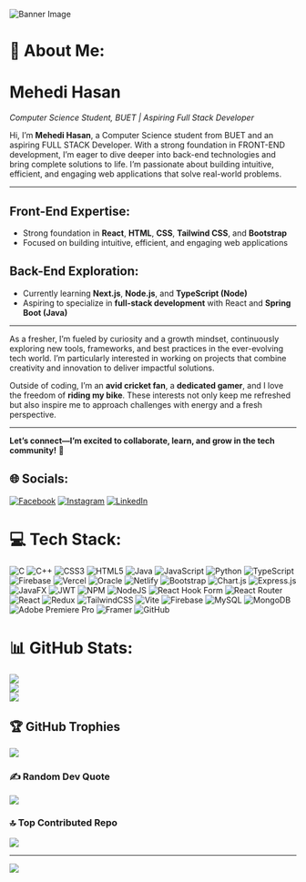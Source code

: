 ![Banner Image](https://github.com/MendiOP/MendiOP/blob/main/DALL%C2%B7E%202025-01-07%2021.40.59%20-%20A%20sleek%20and%20modern%20banner%20designed%20for%20a%20GitHub%20profile%20README%2C%20showcasing%20tools%20and%20technologies%20for%20a%20Front-end%20Developer.%20The%20banner%20includes%20clean.webp)


# 💫 About Me:
# Mehedi Hasan  
*Computer Science Student, BUET | Aspiring Full Stack Developer*

Hi, I’m **Mehedi Hasan**, a Computer Science student from BUET and an aspiring FULL STACK Developer. With a strong foundation in FRONT-END development, I’m eager to dive deeper into back-end technologies and bring complete solutions to life. I’m passionate about building intuitive, efficient, and engaging web applications that solve real-world problems.

---

## Front-End Expertise:
- Strong foundation in **React**, **HTML**, **CSS**, **Tailwind CSS**, and **Bootstrap**  
- Focused on building intuitive, efficient, and engaging web applications  

## Back-End Exploration:
- Currently learning **Next.js**, **Node.js**, and **TypeScript (Node)**  
- Aspiring to specialize in **full-stack development** with React and **Spring Boot (Java)**  

---

As a fresher, I’m fueled by curiosity and a growth mindset, continuously exploring new tools, frameworks, and best practices in the ever-evolving tech world. I’m particularly interested in working on projects that combine creativity and innovation to deliver impactful solutions.

Outside of coding, I’m an **avid cricket fan**, a **dedicated gamer**, and I love the freedom of **riding my bike**. These interests not only keep me refreshed but also inspire me to approach challenges with energy and a fresh perspective.

---

**Let’s connect—I’m excited to collaborate, learn, and grow in the tech community!** 🚀



## 🌐 Socials:
[![Facebook](https://img.shields.io/badge/Facebook-%231877F2.svg?logo=Facebook&logoColor=white)](https://facebook.com/mehedi.hasana.516604) [![Instagram](https://img.shields.io/badge/Instagram-%23E4405F.svg?logo=Instagram&logoColor=white)](https://instagram.com/azm_hmmm) [![LinkedIn](https://img.shields.io/badge/LinkedIn-%230077B5.svg?logo=linkedin&logoColor=white)](https://linkedin.com/in/mehedi-hasan-b9ba511a4) 

# 💻 Tech Stack:
![C](https://img.shields.io/badge/c-%2300599C.svg?style=for-the-badge&logo=c&logoColor=white) ![C++](https://img.shields.io/badge/c++-%2300599C.svg?style=for-the-badge&logo=c%2B%2B&logoColor=white) ![CSS3](https://img.shields.io/badge/css3-%231572B6.svg?style=for-the-badge&logo=css3&logoColor=white) ![HTML5](https://img.shields.io/badge/html5-%23E34F26.svg?style=for-the-badge&logo=html5&logoColor=white) ![Java](https://img.shields.io/badge/java-%23ED8B00.svg?style=for-the-badge&logo=openjdk&logoColor=white) ![JavaScript](https://img.shields.io/badge/javascript-%23323330.svg?style=for-the-badge&logo=javascript&logoColor=%23F7DF1E) ![Python](https://img.shields.io/badge/python-3670A0?style=for-the-badge&logo=python&logoColor=ffdd54) ![TypeScript](https://img.shields.io/badge/typescript-%23007ACC.svg?style=for-the-badge&logo=typescript&logoColor=white) ![Firebase](https://img.shields.io/badge/firebase-%23039BE5.svg?style=for-the-badge&logo=firebase) ![Vercel](https://img.shields.io/badge/vercel-%23000000.svg?style=for-the-badge&logo=vercel&logoColor=white) ![Oracle](https://img.shields.io/badge/Oracle-F80000?style=for-the-badge&logo=oracle&logoColor=white) ![Netlify](https://img.shields.io/badge/netlify-%23000000.svg?style=for-the-badge&logo=netlify&logoColor=#00C7B7) ![Bootstrap](https://img.shields.io/badge/bootstrap-%238511FA.svg?style=for-the-badge&logo=bootstrap&logoColor=white) ![Chart.js](https://img.shields.io/badge/chart.js-F5788D.svg?style=for-the-badge&logo=chart.js&logoColor=white) ![Express.js](https://img.shields.io/badge/express.js-%23404d59.svg?style=for-the-badge&logo=express&logoColor=%2361DAFB) ![JavaFX](https://img.shields.io/badge/javafx-%23FF0000.svg?style=for-the-badge&logo=javafx&logoColor=white) ![JWT](https://img.shields.io/badge/JWT-black?style=for-the-badge&logo=JSON%20web%20tokens) ![NPM](https://img.shields.io/badge/NPM-%23CB3837.svg?style=for-the-badge&logo=npm&logoColor=white) ![NodeJS](https://img.shields.io/badge/node.js-6DA55F?style=for-the-badge&logo=node.js&logoColor=white) ![React Hook Form](https://img.shields.io/badge/React%20Hook%20Form-%23EC5990.svg?style=for-the-badge&logo=reacthookform&logoColor=white) ![React Router](https://img.shields.io/badge/React_Router-CA4245?style=for-the-badge&logo=react-router&logoColor=white) ![React](https://img.shields.io/badge/react-%2320232a.svg?style=for-the-badge&logo=react&logoColor=%2361DAFB) ![Redux](https://img.shields.io/badge/redux-%23593d88.svg?style=for-the-badge&logo=redux&logoColor=white) ![TailwindCSS](https://img.shields.io/badge/tailwindcss-%2338B2AC.svg?style=for-the-badge&logo=tailwind-css&logoColor=white) ![Vite](https://img.shields.io/badge/vite-%23646CFF.svg?style=for-the-badge&logo=vite&logoColor=white) ![Firebase](https://img.shields.io/badge/firebase-a08021?style=for-the-badge&logo=firebase&logoColor=ffcd34) ![MySQL](https://img.shields.io/badge/mysql-4479A1.svg?style=for-the-badge&logo=mysql&logoColor=white) ![MongoDB](https://img.shields.io/badge/MongoDB-%234ea94b.svg?style=for-the-badge&logo=mongodb&logoColor=white) ![Adobe Premiere Pro](https://img.shields.io/badge/Adobe%20Premiere%20Pro-9999FF.svg?style=for-the-badge&logo=Adobe%20Premiere%20Pro&logoColor=white) ![Framer](https://img.shields.io/badge/Framer-black?style=for-the-badge&logo=framer&logoColor=blue) ![GitHub](https://img.shields.io/badge/github-%23121011.svg?style=for-the-badge&logo=github&logoColor=white)
# 📊 GitHub Stats:
![](https://github-readme-stats.vercel.app/api?username=MendiOP&theme=dark&hide_border=false&include_all_commits=true&count_private=true)<br/>
![](https://github-readme-streak-stats.herokuapp.com/?user=MendiOP&theme=dark&hide_border=false)<br/>
![](https://github-readme-stats.vercel.app/api/top-langs/?username=MendiOP&theme=dark&hide_border=false&include_all_commits=true&count_private=true&layout=compact)

## 🏆 GitHub Trophies
![](https://github-profile-trophy.vercel.app/?username=MendiOP&theme=gruvbox&no-frame=false&no-bg=false&margin-w=4)

### ✍️ Random Dev Quote
![](https://quotes-github-readme.vercel.app/api?type=horizontal&theme=radical)

### 🔝 Top Contributed Repo
![](https://github-contributor-stats.vercel.app/api?username=MendiOP&limit=5&theme=dark&combine_all_yearly_contributions=true)

---
[![](https://visitcount.itsvg.in/api?id=MendiOP&icon=0&color=0)](https://visitcount.itsvg.in)

<!-- Proudly created with GPRM ( https://gprm.itsvg.in ) -->
